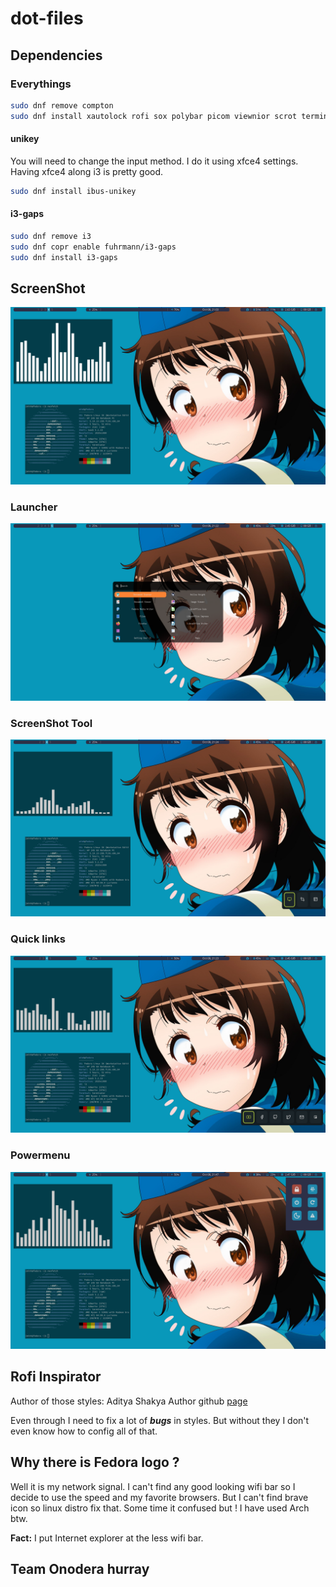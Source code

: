 # dot-files

## Dependencies

### Everythings
```sh
sudo dnf remove compton
sudo dnf install xautolock rofi sox polybar picom viewnior scrot terminator nodejs light
```

#### unikey
You will need to change the input method. I do it using xfce4 settings. Having xfce4 along i3 is pretty good.
```sh
sudo dnf install ibus-unikey
```

#### i3-gaps
```sh
sudo dnf remove i3
sudo dnf copr enable fuhrmann/i3-gaps
sudo dnf install i3-gaps
```

## ScreenShot
![desktop](.ScreenShot/desktop.png)

### Launcher
![launcher](.ScreenShot/rofi_launcher.png)

### ScreenShot Tool
![ScreenShot Tool](.ScreenShot/rofi_screenshot.png)

### Quick links
![Quick links](.ScreenShot/rofi_quicklinks.png)

### Powermenu
![Powermenu](.ScreenShot/rofi_power_menu.png)

## Rofi Inspirator
Author of those styles: Aditya Shakya
Author github [page](https://github.com/adi1090x/rofi)

Even through I need to fix a lot of ___bugs___ in styles. But without they I don't even know how to config all of that.

## Why there is Fedora logo ?
Well it is my network signal. I can't find any good looking wifi bar so I decide to use the speed and my favorite browsers. But I can't find brave icon so linux distro fix that. Some time it confused but ! I have used Arch btw.

__Fact:__ I put Internet explorer at the less wifi bar.

## Team Onodera hurray
